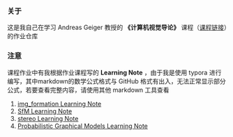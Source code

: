 ### 关于

这是我自己在学习 Andreas Geiger 教授的 **《计算机视觉导论》** 课程（[课程链接](https://uni-tuebingen.de/fakultaeten/mathematisch-naturwissenschaftliche-fakultaet/fachbereiche/informatik/lehrstuehle/autonomous-vision/lectures/computer-vision/)）的作业仓库

### 注意

课程作业中有我根据作业课程写的 **Learning Note** ，由于我是使用 typora 进行编写，其中markdown的数学公式格式与 GitHub 格式有出入，无法正常显示部分公式，若要查看完整内容，请使用其他 markdown 工具查看

1. [img_formation Learning Note](https://github.com/PLUS-WAVE/3D_CV-Course-Exercise/blob/main/ex1/Learning%20Note.md)
2. [SfM Learning Note](https://github.com/PLUS-WAVE/3D_CV-Course-Exercise/blob/main/ex2/sfm/Learning%20Note.md)
3. [stereo Learning Note](https://github.com/PLUS-WAVE/3D_CV-Course-Exercise/blob/main/ex2/stereo/Learning%20Note.md)
4. [Probabilistic Graphical Models Learning Note](https://github.com/PLUS-WAVE/3D_CV-Course-Exercise/blob/main/ex3/Note.md)

